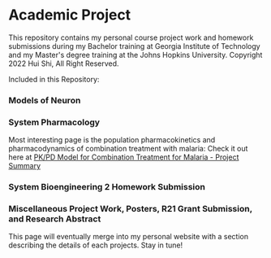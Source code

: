 # Academic Project
This repository contains my personal course project work and homework submissions during my Bachelor training at Georgia Institute of Technology and my Master's degree training at the Johns Hopkins University. Copyright 2022 Hui Shi, All Right Reserved. 

Included in this Repository:
### Models of Neuron ###
### System Pharmacology ###
Most interesting page is the population pharmacokinetics and pharmacodynamics of combination treatment with malaria: Check it out here at [PK/PD Model for Combination Treatment for Malaria - Project Summary](https://github.com/amalieshi/Academic-Portfolio/blob/master/System%20Pharmacology/Final%20Project%20Report/Final%20Project%20Report.pdf)
### System Bioengineering 2 Homework Submission ###
### Miscellaneous Project Work, Posters, R21 Grant Submission, and Research Abstract ###

This page will eventually merge into my personal website with a section describing the details of each projects. Stay in tune!
